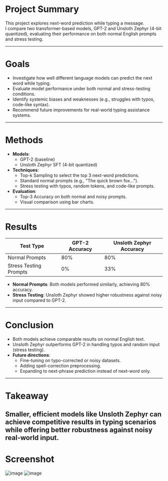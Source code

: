 # Project Summary
This project explores next-word prediction while typing a message.  
I compare two transformer-based models, GPT-2 and Unsloth Zephyr (4-bit quantized), evaluating their performance on both normal English prompts and stress testing.

---

# Goals
- Investigate how well different language models can predict the next word while typing.
- Evaluate model performance under both normal and stress-testing conditions.
- Identify systemic biases and weaknesses (e.g., struggles with typos, code-like syntax).
- Recommend future improvements for real-world typing assistance systems.

---

# Methods
- **Models**:
  - GPT-2 (baseline)
  - Unsloth Zephyr SFT (4-bit quantized)
- **Techniques**:
  - Top-k Sampling to select the top 3 next-word predictions.
  - Standard normal prompts (e.g., "The quick brown fox...").
  - Stress testing with typos, random tokens, and code-like prompts.
- **Evaluation**:
  - Top-3 Accuracy on both normal and noisy prompts.
  - Visual comparison using bar charts.

---

# Results

| Test Type               | GPT-2 Accuracy | Unsloth Zephyr Accuracy |
|--------------------------|----------------|-------------------------|
| Normal Prompts           | 80%            | 80%                     |
| Stress Testing Prompts   | 0%             | 33%                     |

- **Normal Prompts**: Both models performed similarly, achieving 80% accuracy.
- **Stress Testing**: Unsloth Zephyr showed higher robustness against noisy input compared to GPT-2.

---

# Conclusion
- Both models achieve comparable results on normal English text.
- Unsloth Zephyr outperforms GPT-2 in handling typos and random input (stress testing).
- **Future directions**:
  - Fine-tuning on typo-corrected or noisy datasets.
  - Adding spell-correction preprocessing.
  - Expanding to next-phrase prediction instead of next-word only.

---

# Takeaway
Smaller, efficient models like **Unsloth Zephyr** can achieve competitive results in typing scenarios while offering better robustness against noisy real-world input.
---
# Screenshot
![image](https://github.com/user-attachments/assets/cd446339-8659-42b4-bf06-88a5a3f0567f)
![image](https://github.com/user-attachments/assets/bdfdf1bf-1d5e-4ec3-85a2-af0bdaf33c8f)




